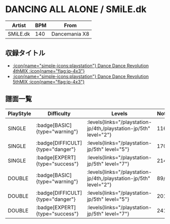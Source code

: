 # DANCING ALL ALONE / SMiLE.dk

|Artist|BPM|From|
|------|---|----|
|SMiLE.dk|140|Dancemania X8|

## 収録タイトル

- [:icon{name="simple-icons:playstation"} Dance Dance Revolution 4thMIX :icon{name="flag:jp-4x3"}](/playstation-jp/4th)
- [:icon{name="simple-icons:playstation"} Dance Dance Revolution 5thMIX :icon{name="flag:jp-4x3"}](/playstation-jp/5th)

## 譜面一覧

|PlayStyle|Difficulty|Levels|Notes|Movie|
|---------|----------|------|-----|-----|
|SINGLE| :badge[BASIC]{type="warning"}| :levels{links="/playstation-jp/4th,/playstation-jp/5th" level="2"}|116/0||
|SINGLE| :badge[DIFFICULT]{type="danger"}| :levels{links="/playstation-jp/5th" level="5"}|170/0||
|SINGLE| :badge[EXPERT]{type="success"}| :levels{links="/playstation-jp/5th" level="7"}|214/0||
|DOUBLE| :badge[BASIC]{type="warning"}| :levels{links="/playstation-jp/4th,/playstation-jp/5th" level="2"}|89/0||
|DOUBLE| :badge[DIFFICULT]{type="danger"}| :levels{links="/playstation-jp/5th" level="5"}|201/0||
|DOUBLE| :badge[EXPERT]{type="success"}| :levels{links="/playstation-jp/5th" level="7"}|241/0||
